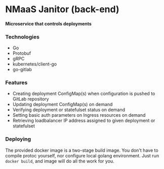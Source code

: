 # NMaaS Janitor (back-end)

#### Microservice that controls deployments

### Technologies

* Go
* Protobuf
* gRPC
* kubernetes/client-go
* go-gitlab

### Features

* Creating deployment ConfigMap(s) when configuration is pushed to GitLab repository
* Updating deployment ConfigMap(s) on demand
* Verifying deployment or statefulset status on demand
* Setting basic auth parameters on Ingress resources on demand
* Retrieving loadbalancer IP address assigned to given deployment or statefulset

### Deploying

The provided docker image is a two-stage build image. 
You don't have to compile protoc yourself, nor configure local golang environment. Just run `docker build`, and image will do all the work for you.
